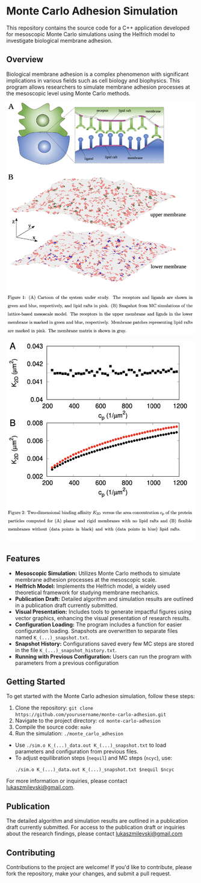 # Monte Carlo Adhesion Simulation

This repository contains the source code for a C++ application developed for mesoscopic Monte Carlo simulations using the Helfrich model to investigate biological membrane adhesion.

## Overview

Biological membrane adhesion is a complex phenomenon with significant implications in various fields such as cell biology and biophysics. This program allows researchers to simulate membrane adhesion processes at the mesoscopic level using Monte Carlo methods.

![Tekst zastępczy](figure1.png)

![Tekst zastępczy](figure2.png)
## Features

- **Mesoscopic Simulation:** Utilizes Monte Carlo methods to simulate membrane adhesion processes at the mesoscopic scale.
- **Helfrich Model:** Implements the Helfrich model, a widely used theoretical framework for studying membrane mechanics.
- **Publication Draft:** Detailed algorithm and simulation results are outlined in a publication draft currently submitted.
- **Visual Presentation:** Includes tools to generate impactful figures using vector graphics, enhancing the visual presentation of research results.
- **Configuration Loading:** The program includes a function for easier configuration loading. Snapshots are overwritten to separate files named `K_(...)_snapshot.txt`.
- **Snapshot History:** Configurations saved every few MC steps are stored in the file `K_(...)_snapshot_history.txt`.
- **Running with Previous Configuration:** Users can run the program with parameters from a previous configuration

## Getting Started

To get started with the Monte Carlo adhesion simulation, follow these steps:

1. Clone the repository: `git clone https://github.com/yourusername/monte-carlo-adhesion.git`
2. Navigate to the project directory: `cd monte-carlo-adhesion`
3. Compile the source code: `make`
4. Run the simulation: `./monte_carlo_adhesion`

- Use `./sim.o K_(...)_data.out K_(...)_snapshot.txt` to load parameters and configuration from previous files.
- To adjust equilibration steps (`nequil`) and MC steps (`ncyc`), use:
  ```
  ./sim.o K_(...)_data.out K_(...)_snapshot.txt $nequil $ncyc
  ```

For more information or inquiries, please contact lukaszmilevski@gmail.com.

## Publication

The detailed algorithm and simulation results are outlined in a publication draft currently submitted. For access to the publication draft or inquiries about the research findings, please contact lukaszmilevski@gmail.com

## Contributing

Contributions to the project are welcome! If you'd like to contribute, please fork the repository, make your changes, and submit a pull request.


